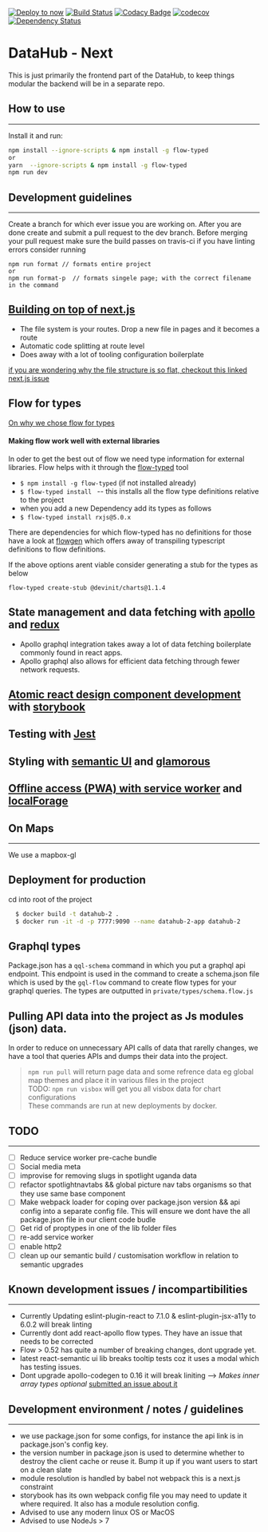 [![Deploy to now](https://deploy.now.sh/static/button.svg)](https://deploy.now.sh/?repo=https://github.com/devinit/datahub)
[![Build Status](https://travis-ci.org/devinit/datahub.svg?branch=master)](https://travis-ci.org/devinit/datahub)
[![Codacy Badge](https://api.codacy.com/project/badge/Grade/73e243adf7f946208ae9bc8f892ed618)](https://www.codacy.com/app/epicallan/datahub?utm_source=github.com&amp;utm_medium=referral&amp;utm_content=devinit/datahub&amp;utm_campaign=Badge_Grade)
[![codecov](https://codecov.io/gh/devinit/datahub/branch/master/graph/badge.svg)](https://codecov.io/gh/devinit/datahub)
[![Dependency Status](https://gemnasium.com/badges/github.com/devinit/datahub.svg)](https://gemnasium.com/github.com/devinit/datahub)


# DataHub - Next

This is just primarily the frontend part of the DataHub, to keep things modular the backend will be in a separate repo.

## How to use

--------

Install it and run:

```bash
npm install --ignore-scripts & npm install -g flow-typed
or
yarn  --ignore-scripts & npm install -g flow-typed
npm run dev
```

## Development guidelines

-----------

Create a branch for which ever issue you are working on. After you are done create and submit a pull request to the dev branch.
Before merging your pull request make sure the build passes on travis-ci
if you have linting errors consider running

```
npm run format // formats entire project
or
npm run format-p  // formats singele page; with the correct filename in the command
```

## [Building on top of next.js](https://github.com/zeit/next.js)


- The file system is your routes. Drop a new file in pages and it becomes a route
- Automatic code splitting at route level
- Does away with a lot of tooling configuration boilerplate

[if you are wondering why the file structure is so flat, checkout this linked next.js issue](https://github.com/zeit/next.js/issues/91)

## Flow for types

[On why we chose flow for types](https://djcordhose.github.io/flow-vs-typescript/2016_hhjs.html)

 #### Making flow work well with external libraries
In oder to get the best out of flow we need type information for external libraries.
Flow helps with it through the [flow-typed](https://github.com/flowtype/flow-typed) tool
  >
  - ```$ npm install -g flow-typed``` (if not installed already)
  - ```$ flow-typed install ``` -- this installs all the flow type definitions relative to the project
  - when you add a new Dependency add its types as follows
  -  ```$ flow-typed install rxjs@5.0.x ```

There are dependencies for which flow-typed has no definitions for those have a look at [flowgen](https://github.com/joarwilk/flowgen) which offers away of transpiling typescript definitions to flow definitions.

If the above options arent viable consider generating a stub for the types as below
```
flow-typed create-stub @devinit/charts@1.1.4
```



## State management and data fetching with [apollo](https://github.com/apollographql/apollo-client) and [redux](https://github.com/reactjs/redux)
- Apollo graphql integration takes away a lot of data fetching boilerplate commonly found in react apps.
- Apollo graphql also allows for efficient data fetching through fewer network requests.

## [Atomic react design component development](http://bradfrost.com/blog/post/atomic-web-design/) with [storybook](https://storybooks.js.org/)

## Testing with [Jest](https://facebook.github.io/jest/)

## Styling with [semantic UI](https://github.com/Semantic-Org/Semantic-UI-React) and [glamorous](https://github.com/paypal/glamorous)

## [Offline access (PWA) with service worker](https://developers.google.com/web/progressive-web-apps/) and [localForage](https://github.com/localForage/localForage)

## On Maps

--------

We use a mapbox-gl 

## Deployment for production
cd into root of the project
``` bash
  $ docker build -t datahub-2 .
  $ docker run -it -d -p 7777:9090 --name datahub-2-app datahub-2
```

## Graphql types

Package.json has a ```qql-schema``` command in which you put a graphql api endpoint. This endpoint is used in the command to create a schema.json file which is used by the ```gql-flow``` command to create flow types for your graphql queries. The types are outputted
in ```private/types/schema.flow.js```

## Pulling API data into the project as Js modules (json) data.

In order to reduce on unnecessary API calls of data that rarelly changes, we have a tool that queries APIs and dumps their data into the project.
> ```npm run pull``` will return page data and some refrence data eg global map themes and place it in various files in the project </br>
> TODO: ```npm run visbox``` will get you all visbox data for chart configurations</br>
 These commands are run at new deployments by docker.


## TODO

---------
- [ ] Reduce service worker pre-cache bundle
- [ ] Social media meta
- [ ] improvise for removing slugs in spotlight uganda data
- [ ] refactor spotlightnavtabs && global picture nav tabs organisms so that they use same base component
- [ ] Make webpack loader for coping over package.json version && api config into a separate config file. This will ensure we dont have the all package.json file in our client code budle
- [ ] Get rid of proptypes in one of the lib folder files
- [ ] re-add service worker
- [ ] enable http2
- [ ] clean up our semantic build / customisation workflow in relation to semantic upgrades

## Known development issues / incompartibilities

----------

- Currently Updating eslint-plugin-react to 7.1.0  &  eslint-plugin-jsx-a11y to 6.0.2 will break linting
- Currently dont add react-apollo flow types. They have an issue that needs to be corrected
- Flow > 0.52 has quite a number of breaking changes, dont upgrade yet.
- latest react-semantic ui lib breaks tooltip tests coz it uses a modal which has testing issues.
- Dont upgrade apollo-codegen to 0.16 it will break liniting --> _Makes inner array types optional_ [submitted an issue about it](https://github.com/apollographql/apollo-codegen/issues/225)

## Development environment / notes / guidelines

--------
- we use package.json for some configs, for instance the api link is in package.json's config key.
- the version number in package.json is used to determine whether to destroy the client cache or reuse it. Bump it up if you want users to start on a clean slate
- module resolution is handled by babel not webpack this is a next.js constraint
- storybook has its own webpack config file you may need to update it where required. It also has a module resolution config.
- Advised to use any modern linux OS or MacOS
- Advised to use NodeJs > 7 


